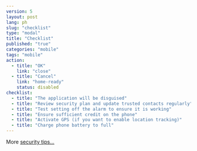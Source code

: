 ```yaml
---
version: 5
layout: post
lang: ph
slug: "checklist"
type: "modal"
title: "Checklist"
published: "true"
categories: "mobile"
tags: "mobile"
action:
  - title: "OK"
    link: "close"
  - title: "Cancel"
    link: "home-ready"
    status: disabled
checklist:
  - title: "The application will be disguised"
  - title: "Review security plan and update trusted contacts regularly"
  - title: "Test setting off the alarm to ensure it is working"
  - title: "Ensure sufficient credit on the phone"
  - title: "Activate GPS (if you want to enable location tracking)"
  - title: "Charge phone battery to full"
---
```


More [security tips...](#help-charge)
